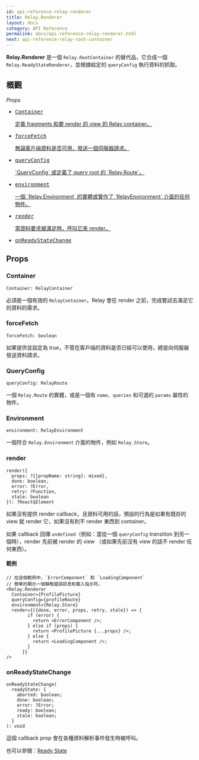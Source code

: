 ```yaml
---
id: api-reference-relay-renderer
title: Relay.Renderer
layout: docs
category: API Reference
permalink: docs/api-reference-relay-renderer.html
next: api-reference-relay-root-container
---
```


**Relay.Renderer** 是一個 `Relay.RootContainer` 的替代品，它合成一個 `Relay.ReadyStateRenderer`，並根據給定的 `queryConfig` 執行資料的抓取。

## 概觀

*Props*

<ul class="apiIndex">
  <li>
    <a href="#container">
      <pre>Container</pre>
      定義 fragments 和要 render 的 view 的 Relay container。
    </a>
  </li>
  <li>
    <a href="#forcefetch">
      <pre>forceFetch</pre>
      無論客戶端資料是否可用，發送一個伺服器請求。
    </a>
  </li>
  <li>
    <a href="#queryconfig">
      <pre>queryConfig</pre>
       `QueryConfig` 或定義了 query root 的 `Relay.Route`。
    </a>
  </li>
  <li>
    <a href="#environment">
      <pre>environment</pre>
      一個 `Relay.Environment` 的實體或實作了 `RelayEnvironment` 介面的任何物件。
    </a>
  </li>
    <li>
    <a href="#render">
      <pre>render</pre>
      當資料要求被滿足時，呼叫它來 render。
    </a>
  </li>
  <li>
    <a href="#onreadystatechange">
      <pre>onReadyStateChange</pre>
    </a>
  </li>
</ul>

## Props

### Container

```
Container: RelayContainer
```

必須是一個有效的 `RelayContainer`。Relay 會在 render 之前，完成嘗試去滿足它的資料的需求。

### forceFetch

```
forceFetch: boolean
```

如果提供並設定為 true，不管在客戶端的資料是否已經可以使用，總是向伺服器發送資料請求。

### QueryConfig

```
queryConfig: RelayRoute
```

一個 `Relay.Route` 的實體，或是一個有 `name`、`queries` 和可選的 `params` 屬性的物件。

### Environment

```
environment: RelayEnvironment
```

一個符合 `Relay.Environment` 介面的物件，例如 `Relay.Store`。

### render

```
render({
  props: ?{[propName: string]: mixed},
  done: boolean,
  error: ?Error,
  retry: ?Function,
  stale: boolean
}): ?React$Element
```

如果沒有提供 render callback，且資料可用的話，預設的行為是如果有既存的 view 就 render 它，如果沒有則不 render 東西到 container。

如果 callback 回傳 `undefined`（例如：當從一個 `queryConfig` transition 到另一個時），render 先前被 render 的 view （或如果先前沒有 view 的話不 render 任何東西）。

#### 範例

```{4-6}
// 在這個範例中，`ErrorComponent` 和 `LoadingComponent`
// 簡單的顯示一個靜態錯誤訊息和載入指示符。
<Relay.Renderer
  Container={ProfilePicture}
  queryConfig={profileRoute}
  environment={Relay.Store}
  render={({done, error, props, retry, stale}) => {
        if (error) {
          return <ErrorComponent />;
        } else if (props) {
          return <ProfilePicture {...props} />;
        } else {
          return <LoadingComponent />;
        }
      }}
/>
```

### onReadyStateChange

```
onReadyStateChange(
  readyState: {
    aborted: boolean;
    done: boolean;
    error: ?Error;
    ready: boolean;
    stale: boolean;
  }
): void
```

這個 callback prop 會在各種資料解析事件發生時被呼叫。

也可以參閱：[Ready State](guides-ready-state.html)
